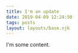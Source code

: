 ```yaml
---
title: I'm an update
date: 2019-04-09 12:24:50
tags: posts
layout: layouts/base.njk
---
```


I'm some content.
